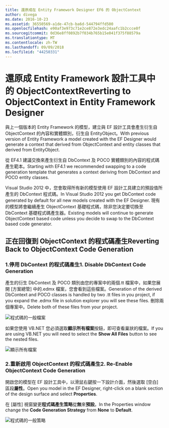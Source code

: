 ```yaml
---
title: 還原成在 Entity Framework Designer EF6 的 ObjectContext
author: divega
ms.date: 2016-10-23
ms.assetid: 36550569-a1de-47cb-ba6d-544794ffd500
ms.openlocfilehash: e90af3e973c71e2ce872e3edc24aafc1b2ccce0f
ms.sourcegitcommit: 0d36e8ff0892b7f034b765b15e041f375f88579a
ms.translationtype: MT
ms.contentlocale: zh-TW
ms.lasthandoff: 09/09/2018
ms.locfileid: "44250331"
---
```

# <a name="reverting-to-objectcontext-in-entity-framework-designer"></a><span data-ttu-id="c7395-102">還原成 Entity Framework 設計工具中的 ObjectContext</span><span class="sxs-lookup"><span data-stu-id="c7395-102">Reverting to ObjectContext in Entity Framework Designer</span></span>
<span data-ttu-id="c7395-103">與上一個版本的 Entity Framework 的模型，建立與 EF 設計工具會產生衍生自 ObjectContext 的內容和實體類別，衍生自 EntityObject。</span><span class="sxs-lookup"><span data-stu-id="c7395-103">With previous version of Entity Framework a model created with the EF Designer would generate a context that derived from ObjectContext and entity classes that derived from EntityObject.</span></span>

<span data-ttu-id="c7395-104">從 EF4.1 建議交換來產生衍生自 DbContext 及 POCO 實體類別的內容的程式碼產生範本。</span><span class="sxs-lookup"><span data-stu-id="c7395-104">Starting with EF4.1 we recommended swapping to a code generation template that generates a context deriving from DbContext and POCO entity classes.</span></span>

<span data-ttu-id="c7395-105">Visual Studio 2012 中，您會取得所有新的模型使用 EF 設計工具建立的預設值所產生的 DbContext 程式碼。</span><span class="sxs-lookup"><span data-stu-id="c7395-105">In Visual Studio 2012 you get DbContext code generated by default for all new models created with the EF Designer.</span></span> <span data-ttu-id="c7395-106">現有的模型將會繼續產生 ObjectContext 基礎程式碼，除非您決定要切換至 DbContext 基礎程式碼產生器。</span><span class="sxs-lookup"><span data-stu-id="c7395-106">Existing models will continue to generate ObjectContext based code unless you decide to swap to the DbContext based code generator.</span></span>

## <a name="reverting-back-to-objectcontext-code-generation"></a><span data-ttu-id="c7395-107">正在回復到 ObjectContext 的程式碼產生</span><span class="sxs-lookup"><span data-stu-id="c7395-107">Reverting Back to ObjectContext Code Generation</span></span>

### <a name="1-disable-dbcontext-code-generation"></a><span data-ttu-id="c7395-108">1.停用 DbContext 的程式碼產生</span><span class="sxs-lookup"><span data-stu-id="c7395-108">1. Disable DbContext Code Generation</span></span>

<span data-ttu-id="c7395-109">產生的衍生 DbContext 及 POCO 類別由您的專案中的兩個.tt 檔案中，如果您展開 [方案總管] 中的.edmx 檔案，您會看到這些檔案。</span><span class="sxs-lookup"><span data-stu-id="c7395-109">Generation of the derived DbContext and POCO classes is handled by two .tt files in you project, if you expand the .edmx file in solution explorer you will see these files.</span></span> <span data-ttu-id="c7395-110">刪除兩個專案中。</span><span class="sxs-lookup"><span data-stu-id="c7395-110">Delete both of these files from your project.</span></span>

![程式碼的一般檔案](~/ef6/media/codegenfiles.png)

<span data-ttu-id="c7395-112">如果您使用 VB.NET 您必須選取**顯示所有檔案**按鈕，即可查看巢狀的檔案。</span><span class="sxs-lookup"><span data-stu-id="c7395-112">If you are using VB.NET you will need to select the **Show All Files** button to see the nested files.</span></span>

![顯示所有檔案](~/ef6/media/showallfiles.png)

### <a name="2-re-enable-objectcontext-code-generation"></a><span data-ttu-id="c7395-114">2.重新啟用 ObjectContext 的程式碼產生</span><span class="sxs-lookup"><span data-stu-id="c7395-114">2. Re-Enable ObjectContext Code Generation</span></span>

<span data-ttu-id="c7395-115">開啟您的模型在 EF 設計工具中，以滑鼠右鍵按一下設計介面，然後選取 [空白] 區段**屬性**。</span><span class="sxs-lookup"><span data-stu-id="c7395-115">Open you model in the EF Designer, right-click on a blank section of the design surface and select **Properties**.</span></span>

<span data-ttu-id="c7395-116">在 [屬性] 視窗變更**程式碼產生策略**從**無**來**預設**。</span><span class="sxs-lookup"><span data-stu-id="c7395-116">In the Properties window change the **Code Generation Strategy** from **None** to **Default**.</span></span>

![程式碼的一般策略](~/ef6/media/codegenstrategy.png)
